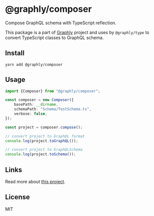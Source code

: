 # @graphly/composer

Compose GraphQL schema with TypeScript reflection.

This package is a part of [Graphly](https://github.com/graphly/graphly) project and uses by
`@graphly/type` to convert TypeScript classes to GraphQL schema.

## Install

`yarn add @graphly/composer`

## Usage

```typescript
import {Composer} from "@graphly/composer";

const composer = new Composer({
    basePath: __dirname,
    schemaPath: "Schema/TestSchema.ts",
    verbose: false,
});

const project = composer.compose();

// convert project to GraphQL format
console.log(project.toGraphQL());

// convert project to GraphQLSchema
console.log(project.toSchema());
```

## Links

Read more about [this project](https://github.com/graphly/graphly).

## License
MIT

